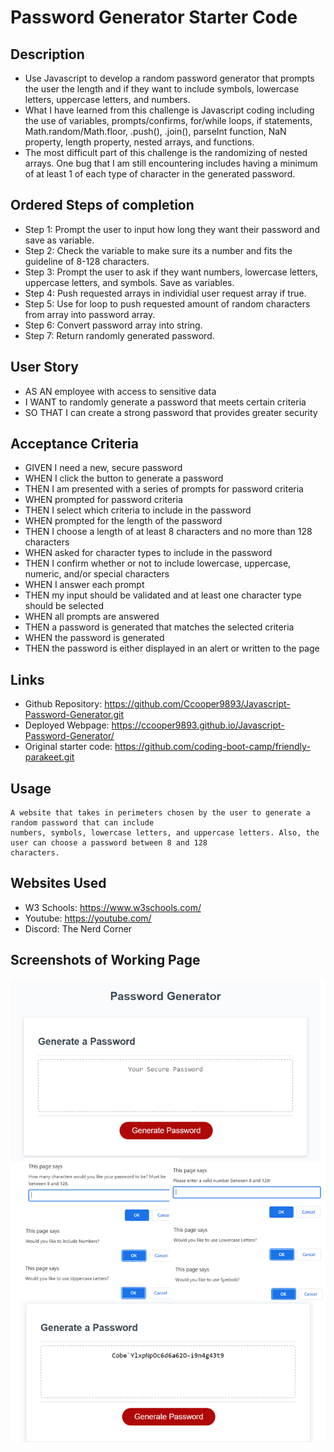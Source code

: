 # Password Generator Starter Code

## Description
- Use Javascript to develop a random password generator that prompts the user the length and if they want to include symbols,
lowercase letters, uppercase letters, and numbers. 
- What I have learned from this challenge is Javascript coding including the use of variables, prompts/confirms, for/while loops, if statements, Math.random/Math.floor, .push(), .join(), parseInt function, NaN property, length property, nested arrays, and functions.
- The most difficult part of this challenge is the randomizing of nested arrays. One bug that I am still encountering includes having a minimum of at least 1 of each type of character in the generated password.


## Ordered Steps of completion
- Step 1: Prompt the user to input how long they want their password and save as variable.
- Step 2: Check the variable to make sure its a number and fits the guideline of 8-128 characters.
- Step 3: Prompt the user to ask if they want numbers, lowercase letters, uppercase letters, and symbols. Save as variables.
- Step 4: Push requested arrays in individial user request array if true.
- Step 5: Use for loop to push requested amount of random characters from array into password array.
- Step 6: Convert password array into string.
- Step 7: Return randomly generated password.


## User Story
- AS AN employee with access to sensitive data
- I WANT to randomly generate a password that meets certain criteria
- SO THAT I can create a strong password that provides greater security

## Acceptance Criteria
- GIVEN I need a new, secure password
- WHEN I click the button to generate a password
- THEN I am presented with a series of prompts for password criteria
- WHEN prompted for password criteria
- THEN I select which criteria to include in the password
- WHEN prompted for the length of the password
- THEN I choose a length of at least 8 characters and no more than 128 characters
- WHEN asked for character types to include in the password
- THEN I confirm whether or not to include lowercase, uppercase, numeric, and/or special characters
- WHEN I answer each prompt
- THEN my input should be validated and at least one character type should be selected
- WHEN all prompts are answered
- THEN a password is generated that matches the selected criteria
- WHEN the password is generated
- THEN the password is either displayed in an alert or written to the page

## Links
- Github Repository: https://github.com/Ccooper9893/Javascript-Password-Generator.git
- Deployed Webpage: https://ccooper9893.github.io/Javascript-Password-Generator/
- Original starter code: https://github.com/coding-boot-camp/friendly-parakeet.git

## Usage
    A website that takes in perimeters chosen by the user to generate a random password that can include 
    numbers, symbols, lowercase letters, and uppercase letters. Also, the user can choose a password between 8 and 128
    characters.

## Websites Used
- W3 Schools: https://www.w3schools.com/
- Youtube: https://youtube.com/
- Discord: The Nerd Corner


## Screenshots of Working Page
<img src="Develop\assets\PasswordGenerator.png" alt="Screenshot of password generator flexibility.">

